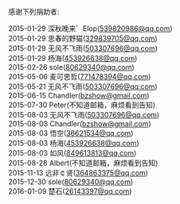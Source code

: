 感谢下列捐助者:  

2015-01-29 深秋晚来゛Elop(539820986@qq.com)  
2015-01-29 思春的野猫(329839705@qq.com)  
2015-01-29 无风不飞雨(503307696@qq.com)  
2015-01-29 杨海(453926638@qq.com)  
2015-02-26 sole(80629340@qq.com)  
2015-05-06 麦可思哲(771478394@qq.com)  
2015-05-21 无风不飞雨(503307696@qq.com)  
2015-06-15 Chandler(bzshow@gmail.com)  
2015-07-30 Peter(不知道邮箱，麻烦看到告知)  
2015-08-03 无风不飞雨(503307696@qq.com)  
2015-08-03 Chandler(bzshow@gmail.com)  
2015-08-03 悟空(36621534@qq.com)  
2015-08-03 杨海(453926638@qq.com)  
2015-08-03 如风(849613813@qq.com)  
2015-08-28 Albert(不知道邮箱，麻烦看到告知)  
2015-11-13 远非￠贤(364863375@qq.com)  
2015-12-30 sole(80629340@qq.com)  
2016-01-09 楚石(26143397@qq.com)  